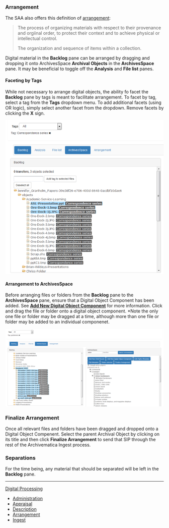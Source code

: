 ### Arrangement

The SAA also offers this definition of [arrangement](http://www2.archivists.org/glossary/terms/a/arrangement):

> The process of organizing materials with respect to their provenance and orgiinal order, to protect their context and to achieve physical or intellectual control. 
>
> The organization and sequence of items within a collection.

Digital material in the **Backlog** pane can be arranged by dragging and dropping it onto ArchivesSpace **Archival Objects** in the **ArchivesSpace** pane. It may be beneficial to toggle off the **Analysis** and **File list** panes.

#### Faceting by Tags

While not necessary to arrange digital objects, the ability fo facet the **Backlog** pane by tags is meant to facilitate arrangement. To facet by tag, select a tag from the **Tags** dropdown menu. To add additional facets (using OR logic), simply select another facet from the dropdown. Remove facets by clicking the **X** sign.

![Faceting by Tags](images/faceting-by-tag.png)

#### Arrangement to ArchivesSpace 

Before arranging files or folders from the **Backlog** pane to the **ArchivesSpace** pane, ensure that a Digital Object Component has been added. See [**Add New Digital Object Component**](appraisal.md#add-new-digital-object-component) for more information. Click and drag the file or folder onto a digital object component. *Note the only one file or folder may be dragged at a time, although more than one file or folder may be added to an individual componenet.

![Arrangement to ArchivesSpace](images/dragging-and-dropping.png)

### Finalize Arrangement

Once all relevant files and folders have been dragged and dropped onto a Digital Object Compenent. Select the parent Archival Object by clicking on its title and then click **Finalize Arrangement** to send that SIP through the rest of the Archivematica Ingest process.

### Separations

For the time being, any material that should be separated will be left in the **Backlog** pane.

***

[Digital Processing](digital-processing.md)
  * [Administration](administration.md)
  * [Appraisal](appraisal.md)
  * [Description](description.md)
  * [Arrangement](arrangement.md)
  * [Ingest](ingest.md)
